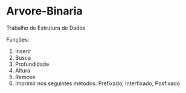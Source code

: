 # Arvore-Binaria
Trabalho de Estrutura de Dados

Funções:
  1. Inserir
  2. Busca
  3. Profundidade
  4. Altura
  5. Remove
  6. Imprimir nos seguintes métodos: Prefixado, Interfixado, Posfixado
  

